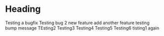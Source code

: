# Heading

Testing a bugfix
Testing bug 2
new feature
add another feature
testing bump message
TEsting2
Testing3
Testing4
Testing5
Testing6
tisting1 again
